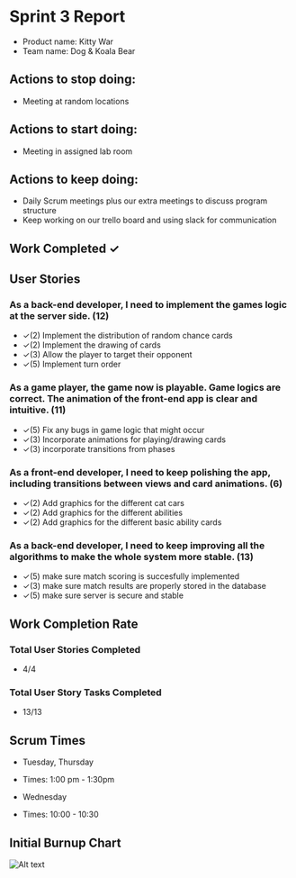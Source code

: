 # Sprint 3 Report

* Product name: Kitty War
* Team name: Dog & Koala Bear

## Actions to stop doing:

* Meeting at random locations

## Actions to start doing:

* Meeting in assigned lab room

## Actions to keep doing:

* Daily Scrum meetings plus our extra meetings to discuss program structure
* Keep working on our trello board and using slack for communication

## Work Completed ✓

## User Stories

### As a back-end developer, I need to implement the games logic at the server side. (12)

* ✓(2) Implement the distribution of random chance cards
* ✓(2) Implement the drawing of cards
* ✓(3) Allow the player to target their opponent
* ✓(5) Implement turn order

### As a game player, the game now is playable. Game logics are correct. The animation of the front-end app is clear and intuitive. (11)

* ✓(5) Fix any bugs in game logic that might occur
* ✓(3) Incorporate animations for playing/drawing cards
* ✓(3) incorporate transitions from phases

### As a front-end developer, I need to keep polishing the app, including transitions between views and card animations. (6)

* ✓(2) Add graphics for the different cat cars
* ✓(2) Add graphics for the different abilities
* ✓(2) Add graphics for the different basic ability cards

### As a back-end developer, I need to keep improving all the algorithms to make the whole system more stable. (13)

* ✓(5) make sure match scoring is succesfully implemented
* ✓(3) make sure match results are properly stored in the database
* ✓(5) make sure server is secure and stable


## Work Completion Rate

### Total User Stories Completed
* 4/4

### Total User Story Tasks Completed
* 13/13

## Scrum Times

* Tuesday, Thursday
* Times: 1:00 pm - 1:30pm

* Wednesday
* Times: 10:00 - 10:30

## Initial Burnup Chart
![Alt text](https://docs.google.com/drawings/d/e/2PACX-1vTJm6KtYsDdef_wS1tX961jPtDZDkNJ8VfS-tKlqx0xBrrl0RgjoKhYPaHDfFCF6GH6c7lv4l6tMl94/pub?w=960&h=720 "Burnup Chart")



